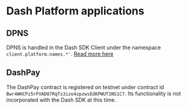 # Dash Platform applications

## DPNS

DPNS is handled in the Dash SDK Client under the namespace `client.platform.names.*'`. [Read more here](../platform/names/names.md)

## DashPay

The DashPay contract is registered on testnet under contract id `Bwr4WHCPz5rFVAD87RqTs3izo4zpzwsEdKPWUT1NS1C7`. Its functionality is not incorporated with the Dash SDK at this time.